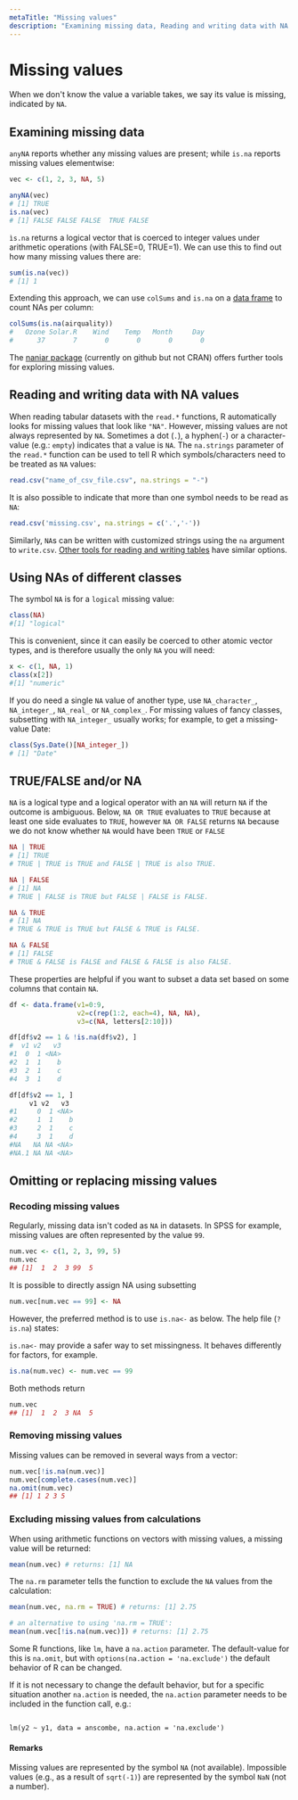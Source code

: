 ```yaml
---
metaTitle: "Missing values"
description: "Examining missing data, Reading and writing data with NA values, Using NAs of different classes, TRUE/FALSE and/or NA, Omitting or replacing missing values"
---
```


# Missing values


When we don't know the value a variable takes, we say its value is missing, indicated by `NA`.



## Examining missing data


`anyNA` reports whether any missing values are present; while `is.na` reports missing values elementwise:

```r
vec <- c(1, 2, 3, NA, 5)

anyNA(vec)
# [1] TRUE
is.na(vec)
# [1] FALSE FALSE FALSE  TRUE FALSE

```

`ìs.na` returns a logical vector that is coerced to integer values under arithmetic operations (with FALSE=0, TRUE=1). We can use this to find out how many missing values there are:

```r
sum(is.na(vec))
# [1] 1

```

Extending this approach, we can use `colSums` and `is.na` on a [data frame](http://stackoverflow.com/documentation/r/438) to count NAs per column:

```r
colSums(is.na(airquality))
#   Ozone Solar.R    Wind    Temp   Month     Day 
#      37       7       0       0       0       0 

```

The [naniar package](https://github.com/njtierney/naniar) (currently on github but not CRAN) offers further tools for exploring missing values.



## Reading and writing data with NA values


When reading tabular datasets with the `read.*` functions, R automatically looks for missing values that look like `"NA"`. However, missing values are not always represented by `NA`. Sometimes a dot (`.`), a hyphen(`-`) or a character-value (e.g.: `empty`) indicates that a value is `NA`. The `na.strings` parameter of the `read.*` function can be used to tell R which symbols/characters need to be treated as `NA` values:

```r
read.csv("name_of_csv_file.csv", na.strings = "-")

```

It is also possible to indicate that more than one symbol needs to be read as `NA`:

```r
read.csv('missing.csv', na.strings = c('.','-'))

```

Similarly, `NA`s can be written with customized strings using the `na` argument to `write.csv`. [Other tools for reading and writing tables](http://stackoverflow.com/documentation/r/5543/input-and-output/19700/reading-and-writing-data-frames#t=201702071913296746359) have similar options.



## Using NAs of different classes


The symbol `NA` is for a `logical` missing value:

```r
class(NA)
#[1] "logical"

```

This is convenient, since it can easily be coerced to other atomic vector types, and is therefore usually the only `NA` you will need:

```r
x <- c(1, NA, 1)
class(x[2])
#[1] "numeric"

```

If you do need a single `NA` value of another type, use `NA_character_`, `NA_integer_`, `NA_real_` or `NA_complex_`. For missing values of fancy classes, subsetting with `NA_integer_` usually works; for example, to get a missing-value Date:

```r
class(Sys.Date()[NA_integer_])
# [1] "Date"

```



## TRUE/FALSE and/or NA


`NA` is a logical type and a logical operator with an `NA` will return `NA` if the outcome is ambiguous. Below, `NA OR TRUE` evaluates to `TRUE` because at least one side evaluates to `TRUE`, however `NA OR FALSE` returns `NA` because we do not know whether `NA` would have been `TRUE` or `FALSE`

```r
NA | TRUE
# [1] TRUE  
# TRUE | TRUE is TRUE and FALSE | TRUE is also TRUE.

NA | FALSE
# [1] NA  
# TRUE | FALSE is TRUE but FALSE | FALSE is FALSE.

NA & TRUE
# [1] NA  
# TRUE & TRUE is TRUE but FALSE & TRUE is FALSE.

NA & FALSE
# [1] FALSE
# TRUE & FALSE is FALSE and FALSE & FALSE is also FALSE.

```

These properties are helpful if you want to subset a data set based on some columns that contain `NA`.

```r
df <- data.frame(v1=0:9, 
                 v2=c(rep(1:2, each=4), NA, NA), 
                 v3=c(NA, letters[2:10]))

df[df$v2 == 1 & !is.na(df$v2), ]
#  v1 v2   v3
#1  0  1 <NA>
#2  1  1    b
#3  2  1    c
#4  3  1    d

df[df$v2 == 1, ]
     v1 v2   v3
#1     0  1 <NA>
#2     1  1    b
#3     2  1    c
#4     3  1    d
#NA   NA NA <NA>
#NA.1 NA NA <NA>

```



## Omitting or replacing missing values


### Recoding missing values

Regularly, missing data isn't coded as `NA` in datasets. In SPSS for example, missing values are often represented by the value `99`.

```r
num.vec <- c(1, 2, 3, 99, 5)
num.vec
## [1]  1  2  3 99  5

```

It is possible to directly assign NA using subsetting

```r
num.vec[num.vec == 99] <- NA

```

However, the  preferred method is to use `is.na<-` as below. The help file (`?is.na`) states:

> 
`is.na<-` may provide a safer way to set missingness. It behaves differently for factors, for example.


```r
is.na(num.vec) <- num.vec == 99

```

Both methods return

```r
num.vec
## [1]  1  2  3 NA  5

```

### Removing missing values

Missing values can be removed in several ways from a vector:

```r
num.vec[!is.na(num.vec)]
num.vec[complete.cases(num.vec)]
na.omit(num.vec)
## [1] 1 2 3 5

```

### Excluding missing values from calculations

When using arithmetic functions on vectors with missing values, a missing value will be returned:

```r
mean(num.vec) # returns: [1] NA

```

The `na.rm` parameter tells the function to exclude the `NA` values from the calculation:

```r
mean(num.vec, na.rm = TRUE) # returns: [1] 2.75

# an alternative to using 'na.rm = TRUE':
mean(num.vec[!is.na(num.vec)]) # returns: [1] 2.75

```

Some R functions, like `lm`, have a `na.action` parameter. The default-value for this is `na.omit`, but with `options(na.action = 'na.exclude')` the default behavior of R can be changed.

If it is not necessary to change the default behavior, but for a specific situation another `na.action` is needed, the `na.action` parameter needs to be included in the function call, e.g.:

```

lm(y2 ~ y1, data = anscombe, na.action = 'na.exclude')

```



#### Remarks


Missing values are represented by the symbol `NA` (not available). Impossible values (e.g., as a result of `sqrt(-1)`) are represented by the symbol `NaN` (not a number).

